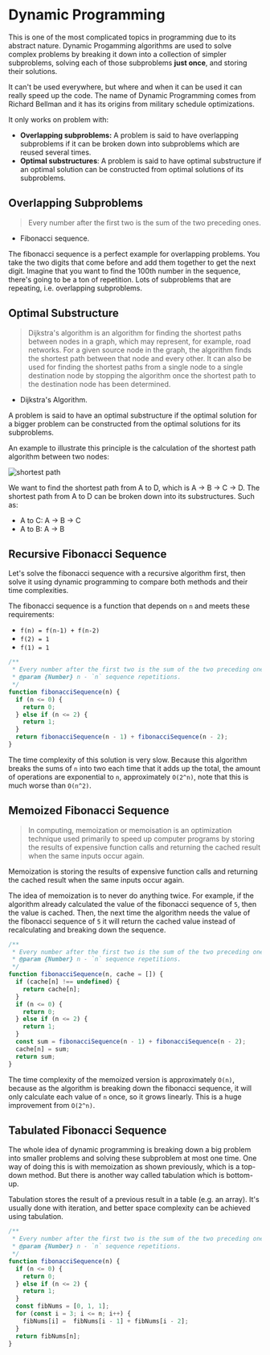 # Dynamic Programming

This is one of the most complicated topics in programming due to its abstract nature. Dynamic Progamming algorithms are used to solve complex problems by breaking it down into a collection of simpler subproblems, solving each of those subproblems **just once**, and storing their solutions.

It can't be used everywhere, but where and when it can be used it can really speed up the code. The name of Dynamic Programming comes from Richard Bellman and it has its origins from military schedule optimizations.

It only works on problem with:

- **Overlapping subproblems:** A problem is said to have overlapping subproblems if it can be broken down into subproblems which are reused several times.
- **Optimal substructures**: A problem is said to have optimal substructure if an optimal solution can be constructed from optimal solutions of its subproblems.

## Overlapping Subproblems

> Every number after the first two is the sum of the two preceding ones.

- Fibonacci sequence.

The fibonacci sequence is a perfect example for overlapping problems. You take the two digits that come before and add them together to get the next digit. Imagine that you want to find the 100th number in the sequence, there's going to be a ton of repetition. Lots of subproblems that are repeating, i.e. overlapping subproblems.

## Optimal Substructure

> Dijkstra's algorithm is an algorithm for finding the shortest paths between nodes in a graph, which may represent, for example, road networks. For a given source node in the graph, the algorithm finds the shortest path between that node and every other. It can also be used for finding the shortest paths from a single node to a single destination node by stopping the algorithm once the shortest path to the destination node has been determined.

- Dijkstra's Algorithm.

A problem is said to have an optimal substructure if the optimal solution for a bigger problem can be constructed from the optimal solutions for its subproblems.

An example to illustrate this principle is the calculation of the shortest path algorithm between two nodes:

![shortest path](https://i.imgur.com/XVFJyje.png "Shortest Path")

We want to find the shortest path from A to D, which is A -> B -> C -> D. The shortest path from A to D can be broken down into its substructures. Such as:

- A to C: A -> B -> C
- A to B: A -> B

## Recursive Fibonacci Sequence

Let's solve the fibonacci sequence with a recursive algorithm first, then solve it using dynamic programming to compare both methods and their time complexities.

The fibonacci sequence is a function that depends on `n` and meets these requirements:

- `f(n) = f(n-1) + f(n-2)`
- `f(2) = 1`
- `f(1) = 1`

```js
/**
 * Every number after the first two is the sum of the two preceding ones.
 * @param {Number} n - `n` sequence repetitions.
 */
function fibonacciSequence(n) {
  if (n <= 0) {
    return 0;
  } else if (n <= 2) {
    return 1;
  }
  return fibonacciSequence(n - 1) + fibonacciSequence(n - 2);
}
```

The time complexity of this solution is very slow. Because this algorithm breaks the sums of `n` into two each time that it adds up the total, the amount of operations are exponential to `n`, approximately `O(2^n)`, note that this is much worse than `O(n^2)`.

## Memoized Fibonacci Sequence

> In computing, memoization or memoisation is an optimization technique used primarily to speed up computer programs by storing the results of expensive function calls and returning the cached result when the same inputs occur again.

Memoization is storing the results of expensive function calls and returning the cached result when the same inputs occur again.

The idea of memoization is to never do anything twice. For example, if the algorithm already calculated the value of the fibonacci sequence of `5`, then the value is cached. Then, the next time the algorithm needs the value of the fibonacci sequence of `5` it will return the cached value instead of recalculating and breaking down the sequence.

```js
/**
 * Every number after the first two is the sum of the two preceding ones.
 * @param {Number} n - `n` sequence repetitions.
 */
function fibonacciSequence(n, cache = []) {
  if (cache[n] !== undefined) {
    return cache[n];
  }
  if (n <= 0) {
    return 0;
  } else if (n <= 2) {
    return 1;
  }
  const sum = fibonacciSequence(n - 1) + fibonacciSequence(n - 2);
  cache[n] = sum;
  return sum;
}
```

The time complexity of the memoized version is approximately `O(n)`, because as the algorithm is breaking down the fibonacci sequence, it will only calculate each value of `n` once, so it grows linearly. This is a huge improvement from `O(2^n)`.

## Tabulated Fibonacci Sequence

The whole idea of dynamic programming is breaking down a big problem into smaller problems and solving these subproblem at most one time. One way of doing this is with memoization as shown previously, which is a top-down method. But there is another way called tabulation which is bottom-up.

Tabulation stores the result of a previous result in a table (e.g. an array). It's usually done with iteration, and better space complexity can be achieved using tabulation.

```js
/**
 * Every number after the first two is the sum of the two preceding ones.
 * @param {Number} n - `n` sequence repetitions.
 */
function fibonacciSequence(n) {
  if (n <= 0) {
    return 0;
  } else if (n <= 2) {
    return 1;
  }
  const fibNums = [0, 1, 1];
  for (const i = 3; i <= n; i++) {
    fibNums[i] =  fibNums[i - 1] + fibNums[i - 2];
  }
  return fibNums[n];
}
```
